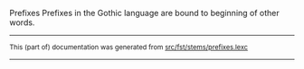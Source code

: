 Prefixes
Prefixes in the Gothic language are bound to beginning of other words.

* * *

<small>This (part of) documentation was generated from [src/fst/stems/prefixes.lexc](https://github.com/giellalt/lang-got/blob/main/src/fst/stems/prefixes.lexc)</small>

---

